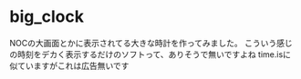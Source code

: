 # big_clock
NOCの大画面とかに表示されてる大きな時計を作ってみました。
こういう感じの時刻をデカく表示するだけのソフトって、ありそうで無いですよね
time.isに似ていますがこれは広告無いです
